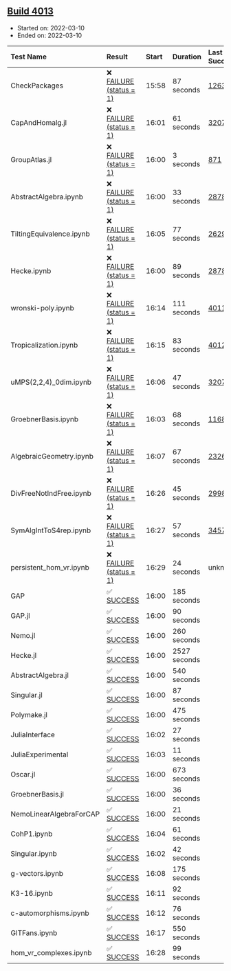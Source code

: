 ## [Build 4013](https://oscarci.mathematik.uni-kl.de/job/oscar-stable/4013/)

* Started on: 2022-03-10
* Ended on: 2022-03-10

| Test Name    | Result | Start | Duration | Last Success | First Failure |
|:-------------|:-------|:------|:---------|:-------------|:--------------|
| CheckPackages | ❌ [FAILURE (status = 1)](https://oscarci.mathematik.uni-kl.de/job/oscar-stable/4013/artifact/logs/build-4013/CheckPackages.log) | 15:58 | 87 seconds | [1263](https://oscarci.mathematik.uni-kl.de/job/oscar-stable/1263/) | [1264](https://oscarci.mathematik.uni-kl.de/job/oscar-stable/1264/) |
| CapAndHomalg.jl | ❌ [FAILURE (status = 1)](https://oscarci.mathematik.uni-kl.de/job/oscar-stable/4013/artifact/logs/build-4013/CapAndHomalg.jl.log) | 16:01 | 61 seconds | [3207](https://oscarci.mathematik.uni-kl.de/job/oscar-stable/3207/) | [3208](https://oscarci.mathematik.uni-kl.de/job/oscar-stable/3208/) |
| GroupAtlas.jl | ❌ [FAILURE (status = 1)](https://oscarci.mathematik.uni-kl.de/job/oscar-stable/4013/artifact/logs/build-4013/GroupAtlas.jl.log) | 16:00 | 3 seconds | [871](https://oscarci.mathematik.uni-kl.de/job/oscar-stable/871/) | [872](https://oscarci.mathematik.uni-kl.de/job/oscar-stable/872/) |
| AbstractAlgebra.ipynb | ❌ [FAILURE (status = 1)](https://oscarci.mathematik.uni-kl.de/job/oscar-stable/4013/artifact/logs/build-4013/AbstractAlgebra.ipynb.log) | 16:00 | 33 seconds | [2878](https://oscarci.mathematik.uni-kl.de/job/oscar-stable/2878/) | [2879](https://oscarci.mathematik.uni-kl.de/job/oscar-stable/2879/) |
| TiltingEquivalence.ipynb | ❌ [FAILURE (status = 1)](https://oscarci.mathematik.uni-kl.de/job/oscar-stable/4013/artifact/logs/build-4013/TiltingEquivalence.ipynb.log) | 16:05 | 77 seconds | [2629](https://oscarci.mathematik.uni-kl.de/job/oscar-stable/2629/) | [2630](https://oscarci.mathematik.uni-kl.de/job/oscar-stable/2630/) |
| Hecke.ipynb | ❌ [FAILURE (status = 1)](https://oscarci.mathematik.uni-kl.de/job/oscar-stable/4013/artifact/logs/build-4013/Hecke.ipynb.log) | 16:00 | 89 seconds | [2878](https://oscarci.mathematik.uni-kl.de/job/oscar-stable/2878/) | [2879](https://oscarci.mathematik.uni-kl.de/job/oscar-stable/2879/) |
| wronski-poly.ipynb | ❌ [FAILURE (status = 1)](https://oscarci.mathematik.uni-kl.de/job/oscar-stable/4013/artifact/logs/build-4013/wronski-poly.ipynb.log) | 16:14 | 111 seconds | [4011](https://oscarci.mathematik.uni-kl.de/job/oscar-stable/4011/) | [4012](https://oscarci.mathematik.uni-kl.de/job/oscar-stable/4012/) |
| Tropicalization.ipynb | ❌ [FAILURE (status = 1)](https://oscarci.mathematik.uni-kl.de/job/oscar-stable/4013/artifact/logs/build-4013/Tropicalization.ipynb.log) | 16:15 | 83 seconds | [4012](https://oscarci.mathematik.uni-kl.de/job/oscar-stable/4012/) | [4013](https://oscarci.mathematik.uni-kl.de/job/oscar-stable/4013/) |
| uMPS(2,2,4)_0dim.ipynb | ❌ [FAILURE (status = 1)](https://oscarci.mathematik.uni-kl.de/job/oscar-stable/4013/artifact/logs/build-4013/uMPS-2-2-4-_0dim.ipynb.log) | 16:06 | 47 seconds | [3207](https://oscarci.mathematik.uni-kl.de/job/oscar-stable/3207/) | [3208](https://oscarci.mathematik.uni-kl.de/job/oscar-stable/3208/) |
| GroebnerBasis.ipynb | ❌ [FAILURE (status = 1)](https://oscarci.mathematik.uni-kl.de/job/oscar-stable/4013/artifact/logs/build-4013/GroebnerBasis.ipynb.log) | 16:03 | 68 seconds | [1168](https://oscarci.mathematik.uni-kl.de/job/oscar-stable/1168/) | [1169](https://oscarci.mathematik.uni-kl.de/job/oscar-stable/1169/) |
| AlgebraicGeometry.ipynb | ❌ [FAILURE (status = 1)](https://oscarci.mathematik.uni-kl.de/job/oscar-stable/4013/artifact/logs/build-4013/AlgebraicGeometry.ipynb.log) | 16:07 | 67 seconds | [2326](https://oscarci.mathematik.uni-kl.de/job/oscar-stable/2326/) | [2327](https://oscarci.mathematik.uni-kl.de/job/oscar-stable/2327/) |
| DivFreeNotIndFree.ipynb | ❌ [FAILURE (status = 1)](https://oscarci.mathematik.uni-kl.de/job/oscar-stable/4013/artifact/logs/build-4013/DivFreeNotIndFree.ipynb.log) | 16:26 | 45 seconds | [2998](https://oscarci.mathematik.uni-kl.de/job/oscar-stable/2998/) | [2999](https://oscarci.mathematik.uni-kl.de/job/oscar-stable/2999/) |
| SymAlgIntToS4rep.ipynb | ❌ [FAILURE (status = 1)](https://oscarci.mathematik.uni-kl.de/job/oscar-stable/4013/artifact/logs/build-4013/SymAlgIntToS4rep.ipynb.log) | 16:27 | 57 seconds | [3457](https://oscarci.mathematik.uni-kl.de/job/oscar-stable/3457/) | [3458](https://oscarci.mathematik.uni-kl.de/job/oscar-stable/3458/) |
| persistent_hom_vr.ipynb | ❌ [FAILURE (status = 1)](https://oscarci.mathematik.uni-kl.de/job/oscar-stable/4013/artifact/logs/build-4013/persistent_hom_vr.ipynb.log) | 16:29 | 24 seconds | unknown | unknown |
| GAP | ✅ [SUCCESS](https://oscarci.mathematik.uni-kl.de/job/oscar-stable/4013/artifact/logs/build-4013/GAP.log) | 16:00 | 185 seconds |  |  |
| GAP.jl | ✅ [SUCCESS](https://oscarci.mathematik.uni-kl.de/job/oscar-stable/4013/artifact/logs/build-4013/GAP.jl.log) | 16:00 | 90 seconds |  |  |
| Nemo.jl | ✅ [SUCCESS](https://oscarci.mathematik.uni-kl.de/job/oscar-stable/4013/artifact/logs/build-4013/Nemo.jl.log) | 16:00 | 260 seconds |  |  |
| Hecke.jl | ✅ [SUCCESS](https://oscarci.mathematik.uni-kl.de/job/oscar-stable/4013/artifact/logs/build-4013/Hecke.jl.log) | 16:00 | 2527 seconds |  |  |
| AbstractAlgebra.jl | ✅ [SUCCESS](https://oscarci.mathematik.uni-kl.de/job/oscar-stable/4013/artifact/logs/build-4013/AbstractAlgebra.jl.log) | 16:00 | 540 seconds |  |  |
| Singular.jl | ✅ [SUCCESS](https://oscarci.mathematik.uni-kl.de/job/oscar-stable/4013/artifact/logs/build-4013/Singular.jl.log) | 16:00 | 87 seconds |  |  |
| Polymake.jl | ✅ [SUCCESS](https://oscarci.mathematik.uni-kl.de/job/oscar-stable/4013/artifact/logs/build-4013/Polymake.jl.log) | 16:00 | 475 seconds |  |  |
| JuliaInterface | ✅ [SUCCESS](https://oscarci.mathematik.uni-kl.de/job/oscar-stable/4013/artifact/logs/build-4013/JuliaInterface.log) | 16:02 | 27 seconds |  |  |
| JuliaExperimental | ✅ [SUCCESS](https://oscarci.mathematik.uni-kl.de/job/oscar-stable/4013/artifact/logs/build-4013/JuliaExperimental.log) | 16:03 | 11 seconds |  |  |
| Oscar.jl | ✅ [SUCCESS](https://oscarci.mathematik.uni-kl.de/job/oscar-stable/4013/artifact/logs/build-4013/Oscar.jl.log) | 16:00 | 673 seconds |  |  |
| GroebnerBasis.jl | ✅ [SUCCESS](https://oscarci.mathematik.uni-kl.de/job/oscar-stable/4013/artifact/logs/build-4013/GroebnerBasis.jl.log) | 16:00 | 36 seconds |  |  |
| NemoLinearAlgebraForCAP | ✅ [SUCCESS](https://oscarci.mathematik.uni-kl.de/job/oscar-stable/4013/artifact/logs/build-4013/NemoLinearAlgebraForCAP.log) | 16:00 | 21 seconds |  |  |
| CohP1.ipynb | ✅ [SUCCESS](https://oscarci.mathematik.uni-kl.de/job/oscar-stable/4013/artifact/logs/build-4013/CohP1.ipynb.log) | 16:04 | 61 seconds |  |  |
| Singular.ipynb | ✅ [SUCCESS](https://oscarci.mathematik.uni-kl.de/job/oscar-stable/4013/artifact/logs/build-4013/Singular.ipynb.log) | 16:02 | 42 seconds |  |  |
| g-vectors.ipynb | ✅ [SUCCESS](https://oscarci.mathematik.uni-kl.de/job/oscar-stable/4013/artifact/logs/build-4013/g-vectors.ipynb.log) | 16:08 | 175 seconds |  |  |
| K3-16.ipynb | ✅ [SUCCESS](https://oscarci.mathematik.uni-kl.de/job/oscar-stable/4013/artifact/logs/build-4013/K3-16.ipynb.log) | 16:11 | 92 seconds |  |  |
| c-automorphisms.ipynb | ✅ [SUCCESS](https://oscarci.mathematik.uni-kl.de/job/oscar-stable/4013/artifact/logs/build-4013/c-automorphisms.ipynb.log) | 16:12 | 76 seconds |  |  |
| GITFans.ipynb | ✅ [SUCCESS](https://oscarci.mathematik.uni-kl.de/job/oscar-stable/4013/artifact/logs/build-4013/GITFans.ipynb.log) | 16:17 | 550 seconds |  |  |
| hom_vr_complexes.ipynb | ✅ [SUCCESS](https://oscarci.mathematik.uni-kl.de/job/oscar-stable/4013/artifact/logs/build-4013/hom_vr_complexes.ipynb.log) | 16:28 | 99 seconds |  |  |
